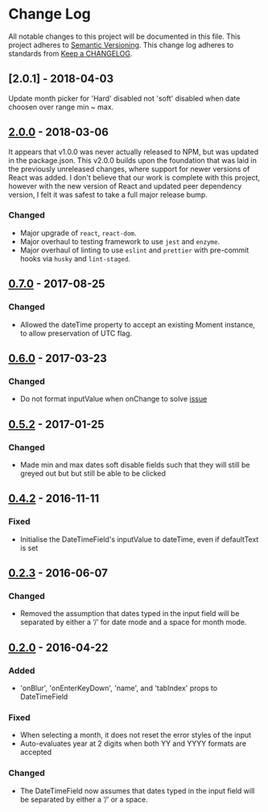 # Change Log
All notable changes to this project will be documented in this file.
This project adheres to [Semantic Versioning](http://semver.org/).
This change log adheres to standards from [Keep a CHANGELOG](http://keepachangelog.com).

## [2.0.1] - 2018-04-03
Update month picker for 'Hard' disabled not 'soft' disabled when date choosen over range min ~ max.

## [2.0.0] - 2018-03-06
It appears that v1.0.0 was never actually released to NPM, but was updated in the package.json.
This v2.0.0 builds upon the foundation that was laid in the previously unreleased changes, where support for newer versions of React was added.
I don't believe that our work is complete with this project, however with the new version of React and updated peer dependency version, I felt it was safest to take a full major release bump.
### Changed
* Major upgrade of `react`, `react-dom`.
* Major overhaul to testing framework to use `jest` and `enzyme`.
* Major overhaul of linting to use `eslint` and `prettier` with pre-commit hooks via `husky` and `lint-staged`.

[2.0.0]: https://github.com/MYOB-Technology/react-bootstrap-datetimepicker/compare/v0.7.0...v2.0.0

## [0.7.0] - 2017-08-25
### Changed
* Allowed the dateTime property to accept an existing Moment instance, to allow preservation of UTC flag.

[0.7.0]: https://github.com/MYOB-Technology/react-bootstrap-datetimepicker/compare/v0.6.0...v0.7.0

## [0.6.0] - 2017-03-23
### Changed
* Do not format inputValue when onChange to solve [issue](https://github.com/MYOB-Technology/myob_widgets/issues/460)

[0.6.0]: https://github.com/MYOB-Technology/react-bootstrap-datetimepicker/compare/v0.5.2...v0.6.0

## [0.5.2] - 2017-01-25
### Changed
* Made min and max dates soft disable fields such that they will still be greyed out but but still be able to be clicked

[0.5.2]: https://github.com/MYOB-Technology/react-bootstrap-datetimepicker/compare/v0.4.2...v0.5.2

## [0.4.2] - 2016-11-11
### Fixed
* Initialise the DateTimeField's inputValue to dateTime, even if defaultText is set

[0.4.2]: https://github.com/MYOB-Technology/react-bootstrap-datetimepicker/compare/v0.4.0...v0.4.2

## [0.2.3] - 2016-06-07
### Changed
* Removed the assumption that dates typed in the input field will be separated by either a ‘/’ for date mode and a space for month mode.

[0.2.3]: https://github.com/MYOB-Technology/react-bootstrap-datetimepicker/compare/v0.2.2...v0.2.3

## [0.2.0] - 2016-04-22
### Added
* 'onBlur', 'onEnterKeyDown', 'name', and 'tabIndex' props to DateTimeField

### Fixed
* When selecting a month, it does not reset the error styles of the input
* Auto-evaluates year at 2 digits when both YY and YYYY formats are accepted

### Changed
* The DateTimeField now assumes that dates typed in the input field will be separated by either a ‘/’ or a space.

[0.2.0]: https://github.com/MYOB-Technology/react-bootstrap-datetimepicker/compare/v0.1.0...v0.2.0

